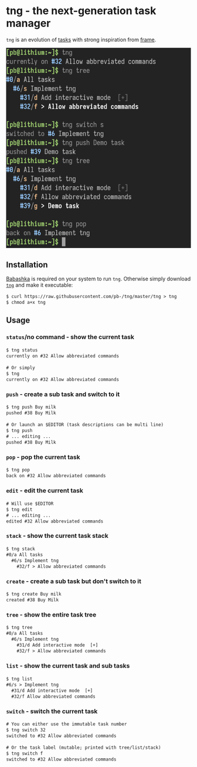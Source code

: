 # tng - the next-generation task manager

`tng` is an evolution of [tasks](https://github.com/pb-/tasks) with strong inspiration from [frame](https://github.com/lelanthran/frame).

![A quick tng session](screenshot.png)


## Installation

[Babashka](https://babashka.org/) is required on your system to run `tng`. Otherwise simply download [`tng`](https://raw.githubusercontent.com/pb-/tng/master/tng) and make it executable:

```shell
$ curl https://raw.githubusercontent.com/pb-/tng/master/tng > tng
$ chmod a+x tng
```


## Usage

### `status`/no command - show the current task
```shell
$ tng status
currently on #32 Allow abbreviated commands

# Or simply
$ tng
currently on #32 Allow abbreviated commands
```


### `push` - create a sub task and switch to it

```shell
$ tng push Buy milk
pushed #38 Buy Milk

# Or launch an $EDITOR (task descriptions can be multi line)
$ tng push
# ... editing ...
pushed #38 Buy Milk
```


### `pop` - pop the current task

```shell
$ tng pop
back on #32 Allow abbreviated commands
```


### `edit` - edit the current task

```shell
# Will use $EDITOR
$ tng edit
# ... editing ...
edited #32 Allow abbreviated commands
```


### `stack` - show the current task stack

```shell
$ tng stack
#0/a All tasks
  #6/s Implement tng
    #32/f > Allow abbreviated commands
```


### `create` - create a sub task but don't switch to it

```shell
$ tng create Buy milk
created #38 Buy Milk
```


### `tree` - show the entire task tree

```shell
$ tng tree
#0/a All tasks
  #6/s Implement tng
    #31/d Add interactive mode  [+]
    #32/f > Allow abbreviated commands
```


### `list` - show the current task and sub tasks

```shell
$ tng list
#6/s > Implement tng
  #31/d Add interactive mode  [+]
  #32/f Allow abbreviated commands
```


### `switch` - switch the current task

```shell
# You can either use the immutable task number
$ tng switch 32
switched to #32 Allow abbreviated commands

# Or the task label (mutable; printed with tree/list/stack)
$ tng switch f
switched to #32 Allow abbreviated commands
```
